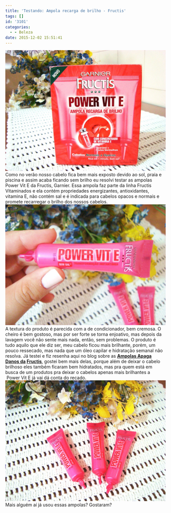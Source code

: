 ```yaml
---
title: 'Testando: Ampola recarga de brilho - Fructis'
tags: []
id: '3101'
categories:
  - - Beleza
date: 2015-12-02 15:51:41
---
```


[![Power Vit E - Fructis Garnier - Ampola recarga de brilho - Fructis](/images/2015/11/Ampola-recarga-de-brilho-Fructis-1024x768.jpg)](/images/2015/11/Ampola-recarga-de-brilho-Fructis.jpg) Como no verão nosso cabelo fica bem mais exposto devido ao sol, praia e piscina e assim acaba ficando sem brilho eu resolvi testar as ampolas Power Vit E da Fructis, Garnier. Essa ampola faz parte da linha Fructis Vitaminados e ela contém propriedades energizantes, antioxidantes, vitamina E, não contém sal e é indicada para cabelos opacos e normais e promete recarregar o brilho dos nossos cabelos. [![Ampola recarga brilho da Fructis - Power Vit E](/images/2015/11/Power-Vit-E-Fructis-Garnier-Ampola-recarga-de-brilho-Fructis-1024x768.jpg)](/images/2015/11/Power-Vit-E-Fructis-Garnier-Ampola-recarga-de-brilho-Fructis.jpg) A textura do produto é parecida com a de condicionador, bem cremosa. O cheiro é bem gostoso, mas por ser forte se torna enjoativo, mas depois da lavagem você não sente mais nada, então, sem problemas. O produto é tudo aquilo que ele diz ser, meu cabelo ficou mais brilhante, porém, um pouco ressecado, mas nada que um óleo capilar e hidratação semanal não resolva. Já testei e fiz resenha aqui no blog sobre as **[Ampolas Apaga Danos da](http://natalia.blog.br/2015/04/06/beleza-ampolas-preenchedoras-fructis/) [Fructis](http://natalia.blog.br/2015/04/06/beleza-ampolas-preenchedoras-fructis/)**, gostei bem mais delas, porque além de deixar o cabelo brilhoso eles também ficaram bem hidratados, mas pra quem está em busca de um produtos pra deixar o cabelos apenas mais brilhantes a  Power Vit E já vai dá conta do recado. [![Ampola recarga de brilho - Fructis ](/images/2015/11/Power-Vit-E-Ampola-recarga-de-brilho-1024x768.jpg)](/images/2015/11/Power-Vit-E-Ampola-recarga-de-brilho.jpg) Mais alguém aí já usou essas ampolas? Gostaram?

